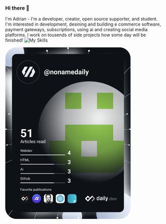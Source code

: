 ### Hi there 👋

<!--
**driver005/driver005** is a ✨ _special_ ✨ repository because its `README.md` (this file) appears on your GitHub profile.

Here are some ideas to get you started:

- 🔭 I’m currently working on ...
- 🌱 I’m currently learning ...
- 👯 I’m looking to collaborate on ...
- 🤔 I’m looking for help with ...
- 💬 Ask me about ...
- 📫 How to reach me: ...
- 😄 Pronouns: ...
- ⚡ Fun fact: ...
-->

I'm Adrian - I'm a developer, creator, open source supporter, and student. I'm interested in development, desining and building e commerce software, payment gateways, subscriptions, using ai and creating social media platforms. I work on tousends of side projects how some day will be finished!
![My Skills](https://skillicons.dev/icons?i=js,html,css,java,nodejs,figma,react,flutter,blender,go,rust,ai,nextjs,nodejs,redis,tailwind,threejs,vscode)

<a href="https://app.daily.dev/DailyDevTips"><img src="https://github.com/driver005/driver005/blob/master/devcard.svg" width="400" alt="Chris Bongers's Dev Card"/></a>
